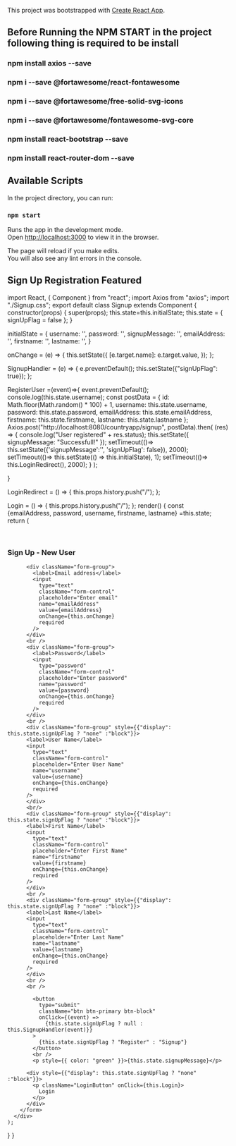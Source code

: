 This project was bootstrapped with [Create React App](https://github.com/facebook/create-react-app).

## Before Running the NPM START in the project following thing is required to be install

### npm install axios --save
### npm i --save @fortawesome/react-fontawesome
### npm i --save @fortawesome/free-solid-svg-icons
### npm i --save @fortawesome/fontawesome-svg-core
### npm install react-bootstrap --save
### npm install react-router-dom --save

## Available Scripts

In the project directory, you can run:

### `npm start`

Runs the app in the development mode.<br />
Open [http://localhost:3000](http://localhost:3000) to view it in the browser.

The page will reload if you make edits.<br />
You will also see any lint errors in the console.

## Sign Up Registration Featured

import React, { Component } from "react";
import Axios from "axios";
import "./Signup.css";
export default class Signup extends Component {
  constructor(props) {
    super(props);
    this.state=this.initialState;
    this.state = {
      signUpFlag = false
    };
  }

  initialState = {
    username: '',
    password: '',
    signupMessage: '',
    emailAddress: '',
    firstname: '',
    lastname: '',
  }

  onChange = (e) => {
    this.setState({
      [e.target.name]: e.target.value,
    });
  };

  SignupHandler = (e) => {
    e.preventDefault();
    this.setState({"signUpFlag": true});
  };

  RegisterUser =(event)=>{
    event.preventDefault();
    console.log(this.state.username);
    const postData = {
      id: Math.floor(Math.random() * 100) + 1,
      username: this.state.username,
      password: this.state.password,
      emailAddress: this.state.emailAddress,
      firstname: this.state.firstname,
      lastname: this.state.lastname
    };
    Axios.post("http://localhost:8080/countryapp/signup", postData).then(
      (res) => {
        console.log("User registered" + res.status);
        this.setState({ signupMessage: "Successfull!" });
        setTimeout(()=> this.setState({'signupMessage':'', 'signUpFlag': false}), 2000);
        setTimeout(()=> this.setState(() => this.initialState), 1);
        setTimeout(()=> this.LoginRedirect(), 2000);
      }
    );

  }

  LoginRedirect = () => {
    this.props.history.push("/");
  };

  Login = () => {
    this.props.history.push("/");
  };
  render() {
    const {emailAddress, password, username, firstname, lastname} =this.state;
    return (
      <div className="SignupForm">
        <form onSubmit={this.submitForm}>
          <br />
          <h3>Sign Up - New User</h3>

          <div className="form-group">
            <label>Email address</label>
            <input
              type="text"
              className="form-control"
              placeholder="Enter email"
              name="emailAddress"
              value={emailAddress}
              onChange={this.onChange}
              required
            />
          </div>
          <br />
          <div className="form-group">
            <label>Password</label>
            <input
              type="password"
              className="form-control"
              placeholder="Enter password"
              name="password"
              value={password}
              onChange={this.onChange}
              required
            />
          </div>
          <br />
          <div className="form-group" style={{"display": this.state.signUpFlag ? "none" :"block"}}>
          <label>User Name</label>
          <input
            type="text"
            className="form-control"
            placeholder="Enter User Name"
            name="username"
            value={username}
            onChange={this.onChange}
            required
          />
          </div>
          <br/>
          <div className="form-group" style={{"display": this.state.signUpFlag ? "none" :"block"}}>
          <label>First Name</label>
          <input
            type="text"
            className="form-control"
            placeholder="Enter First Name"
            name="firstname"
            value={firstname}
            onChange={this.onChange}
            required
          />
          </div>
          <br />
          <div className="form-group" style={{"display": this.state.signUpFlag ? "none" :"block"}}>
          <label>Last Name</label>
          <input
            type="text"
            className="form-control"
            placeholder="Enter Last Name"
            name="lastname"
            value={lastname}
            onChange={this.onChange}
            required
          />
          </div>
          <br />
          <br />
          
            <button
              type="submit"
              className="btn btn-primary btn-block"
              onClick={(event) => 
                {this.state.signUpFlag ? null : this.SignupHandler(event)}}
            >
              {this.state.signUpFlag ? "Register" : "Signup"}
            </button>
            <br />
            <p style={{ color: "green" }}>{this.state.signupMessage}</p>
          
          <div style={{"display": this.state.signUpFlag ? "none" :"block"}}>
            <p className="LoginButton" onClick={this.Login}>
              Login
            </p>
          </div>
        </form>
      </div>
    );
  }
}
